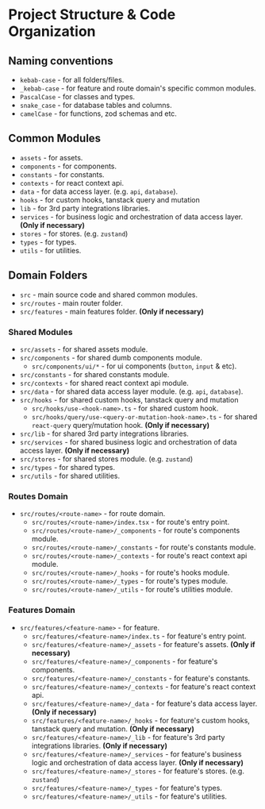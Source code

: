 # Project Structure & Code Organization

## Naming conventions
- `kebab-case` - for all folders/files.
- `_kebab-case` - for feature and route domain's specific common modules.
- `PascalCase` - for classes and types.
- `snake_case` - for database tables and columns.
- `camelCase` - for functions, zod schemas and etc.

## Common Modules
- `assets` - for assets.
- `components` - for components.
- `constants` - for constants.
- `contexts` - for react context api.
- `data` - for data access layer. (e.g. `api`, `database`).
- `hooks` - for custom hooks, tanstack query and mutation
- `lib` - for 3rd party integrations libraries.
- `services` - for business logic and orchestration of data access layer. **(Only if necessary)**
- `stores` - for stores. (e.g. `zustand`)
- `types` - for types.
- `utils` - for utilities.
  
## Domain Folders
- `src` - main source code and shared common modules.
- `src/routes` - main router folder.
- `src/features` - main features folder. **(Only if necessary)**

### Shared Modules
- `src/assets` - for shared assets module.
- `src/components` - for shared dumb components module.
  - `src/components/ui/*` - for ui components (`button`, `input` & etc).
- `src/constants` - for shared constants module.
- `src/contexts` - for shared react context api module.
- `src/data` - for shared data access layer module. (e.g. `api`, `database`).
- `src/hooks` - for shared custom hooks, tanstack query and mutation
  - `src/hooks/use-<hook-name>.ts` - for shared custom hook.
  - `src/hooks/query/use-<query-or-mutation-hook-name>.ts` - for shared `react-query` query/mutation hook. **(Only if necessary)**
- `src/lib` - for shared 3rd party integrations libraries.
- `src/services` - for shared business logic and orchestration of data access layer. **(Only if necessary)**
- `src/stores` - for shared stores module. (e.g. `zustand`)
- `src/types` - for shared types.
- `src/utils` - for shared utilities.

### Routes Domain
- `src/routes/<route-name>` - for route domain.
  - `src/routes/<route-name>/index.tsx` - for route's entry point.
  - `src/routes/<route-name>/_components` - for route's components module.
  - `src/routes/<route-name>/_constants` - for route's constants module.
  - `src/routes/<route-name>/_contexts` - for route's react context api module.
  - `src/routes/<route-name>/_hooks` - for route's hooks module.
  - `src/routes/<route-name>/_types` - for route's types module.
  - `src/routes/<route-name>/_utils` - for route's utilities module.

### Features Domain
- `src/features/<feature-name>` - for feature.
  - `src/features/<feature-name>/index.ts` - for feature's entry point.
  - `src/features/<feature-name>/_assets` - for feature's assets. **(Only if necessary)**
  - `src/features/<feature-name>/_components` - for feature's components.
  - `src/features/<feature-name>/_constants` - for feature's constants.
  - `src/features/<feature-name>/_contexts` - for feature's react context api.
  - `src/features/<feature-name>/_data` - for feature's data access layer. **(Only if necessary)**
  - `src/features/<feature-name>/_hooks` - for feature's custom hooks, tanstack query and mutation. **(Only if necessary)**
  - `src/features/<feature-name>/_lib` - for feature's 3rd party integrations libraries. **(Only if necessary)**
  - `src/features/<feature-name>/_services` - for feature's business logic and orchestration of data access layer. **(Only if necessary)**
  - `src/features/<feature-name>/_stores` - for feature's stores. (e.g. `zustand`)
  - `src/features/<feature-name>/_types` - for feature's types.
  - `src/features/<feature-name>/_utils` - for feature's utilities.
